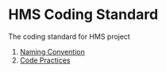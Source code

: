# HMS Coding Standard
The coding standard for HMS project

1. [Naming Convention](https://www.github.com/CloudHMS/HMS.CodingStandard/tree/master/Naming%20Convention)
2. [Code Practices](https://www.github.com/CloudHMS/HMS.CodingStandard/tree/master/Coding%20practices)
